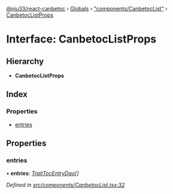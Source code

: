 [@nju33/react-canbetoc](../README.md) › [Globals](../globals.md) › ["components/CanbetocList"](../modules/_components_canbetoclist_.md) › [CanbetocListProps](_components_canbetoclist_.canbetoclistprops.md)

# Interface: CanbetocListProps

## Hierarchy

* **CanbetocListProps**

## Index

### Properties

* [entries](_components_canbetoclist_.canbetoclistprops.md#entries)

## Properties

###  entries

• **entries**: *[TraitTocEntryDao](_entities_toc_entry_dao_.traittocentrydao.md)[]*

*Defined in [src/components/CanbetocList.tsx:32](https://github.com/nju33/react-canbetoc/blob/d80673d/src/components/CanbetocList.tsx#L32)*
